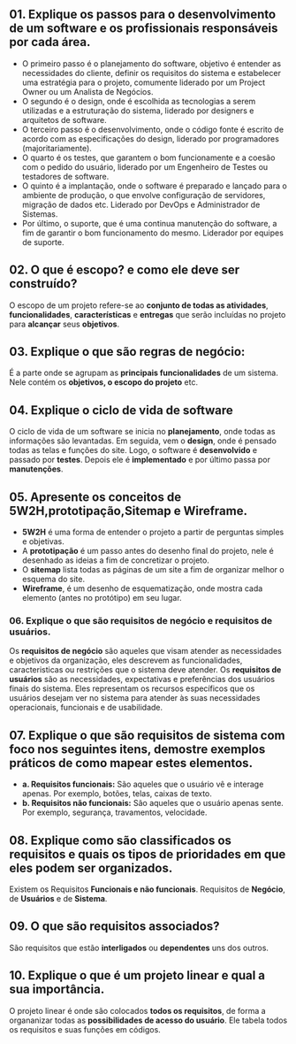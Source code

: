 ## 01. Explique os passos para o desenvolvimento de um software e os profissionais responsáveis por cada área.
- O primeiro passo é o planejamento do software, objetivo é entender as necessidades do cliente, definir os requisitos do sistema e estabelecer uma estratégia para o projeto, comumente liderado por um Project Owner ou um Analista de Negócios. 
- O segundo é o design, onde é escolhida as tecnologias a serem utilizadas e a estruturação do sistema, liderado por designers e arquitetos de software. 
- O terceiro passo é o desenvolvimento, onde o código fonte é escrito de acordo com as especificações do design, liderado por programadores (majoritariamente).
- O quarto é os testes, que garantem o bom funcionamente e a coesão com o pedido do usuário, liderado por um Engenheiro de Testes ou testadores de software.
- O quinto é a implantação, onde o software é preparado e lançado para o ambiente de produção, o que envolve configuração de servidores, migração de dados etc. Liderado por DevOps e Administrador de Sistemas.
- Por último, o suporte, que é uma continua manutenção do software, a fim de garantir o bom funcionamento do mesmo. Liderador por equipes de suporte.

## 02. O que é escopo? e como ele deve ser construído?
O escopo de um projeto refere-se ao **conjunto de todas as atividades**, **funcionalidades**, **características** e **entregas** que serão incluídas no projeto para **alcançar** seus **objetivos**.

## 03. Explique o que são regras de negócio:
É a parte onde se agrupam as **principais funcionalidades** de um sistema. Nele contém os **objetivos, o escopo do projeto** etc.

## 04. Explique o ciclo de vida de software
O ciclo de vida de um software se inicia no **planejamento**, onde todas as informações são levantadas. Em seguida, vem o **design**, onde é pensado todas as telas e funções do site. Logo, o software é **desenvolvido** e passado por **testes**. Depois ele é **implementado** e por último passa por **manutenções**.

## 05. Apresente os conceitos de 5W2H,prototipação,Sitemap e Wireframe.
- **5W2H** é uma forma de entender o projeto a partir de perguntas simples e objetivas.
- A **prototipação** é um passo antes do desenho final do projeto, nele é desenhado as ideias a fim de concretizar o projeto.
- O **sitemap** lista todas as páginas de um site a fim de organizar melhor o esquema do site.
- **Wireframe**, é um desenho de esquematização, onde mostra cada elemento (antes no protótipo) em seu lugar.

### 06. Explique o que são requisitos de negócio e requisitos de usuários.
Os **requisitos de negócio** são aqueles que visam atender as necessidades e objetivos da organização, eles descrevem as funcionalidades, caracteristicas ou restrições  que o sistema deve atender.
Os **requisitos de usuários** são as necessidades, expectativas e preferências dos usuários finais do sistema. Eles representam os recursos específicos que os usuários desejam ver no sistema para atender às suas necessidades operacionais, funcionais e de usabilidade.

## 07. Explique o que são requisitos de sistema com foco nos seguintes itens, demostre exemplos práticos de como mapear estes elementos.
- **a. Requisitos funcionais:**
    São aqueles que o usuário vê e interage apenas. Por exemplo, botões, telas, caixas de texto.
- **b. Requisitos não funcionais:**
    São aqueles que o usuário apenas sente. Por exemplo, segurança, travamentos, velocidade.

## 08. Explique como são classificados os requisitos e quais os tipos de prioridades em que eles podem ser organizados.     
Existem os Requisitos **Funcionais e não funcionais**. Requisitos de **Negócio**, de **Usuários** e de **Sistema**.

## 09. O que são requisitos associados?
São requisitos que estão **interligados** ou **dependentes** uns dos outros.

## 10. Explique o que é um projeto linear e qual a sua importância.
O projeto linear é onde são colocados **todos os requisitos**, de forma a organanizar todas as **possibilidades de acesso do usuário**. Ele tabela todos os requisitos e suas funções em códigos.